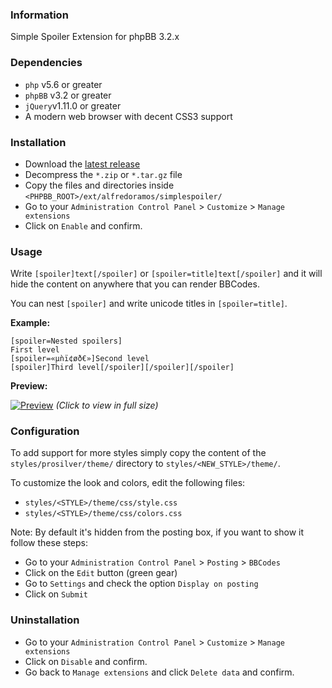 ### Information

Simple Spoiler Extension for phpBB 3.2.x

### Dependencies

- `php` v5.6 or greater
- `phpBB` v3.2 or greater
- `jQuery`v1.11.0 or greater
- A modern web browser with decent CSS3 support

### Installation

- Download the [latest release](https://github.com/AlfredoRamos/phpbb-ext-simple-spoiler/releases)
- Decompress the `*.zip` or `*.tar.gz` file
- Copy the files and directories inside `<PHPBB_ROOT>/ext/alfredoramos/simplespoiler/`
- Go to your `Administration Control Panel` > `Customize` > `Manage extensions`
- Click on `Enable` and confirm.

### Usage

Write `[spoiler]text[/spoiler]` or `[spoiler=title]text[/spoiler]` and it will hide the content on anywhere that you can render BBCodes.

You can nest `[spoiler]` and write unicode titles in `[spoiler=title]`.

**Example:**

```
[spoiler=Nested spoilers]
First level
[spoiler=«µǹï¢øð€»]Second level
[spoiler]Third level[/spoiler][/spoiler][/spoiler]
```

**Preview:**

[![Preview](https://i.imgur.com/NPzw8nkm.png)](https://i.imgur.com/NPzw8nk.png)
*(Click to view in full size)*

### Configuration

To add support for more styles simply copy the content of the `styles/prosilver/theme/` directory to `styles/<NEW_STYLE>/theme/`.

To customize the look and colors, edit the following files:

- `styles/<STYLE>/theme/css/style.css`
- `styles/<STYLE>/theme/css/colors.css`

Note: By default it's hidden from the posting box, if you want to show it follow these steps:

- Go to your `Administration Control Panel` > `Posting` > `BBCodes`
- Click on the `Edit` button (green gear)
- Go to `Settings` and check the option `Display on posting`
- Click on `Submit`

### Uninstallation

- Go to your `Administration Control Panel` > `Customize` > `Manage extensions`
- Click on `Disable` and confirm.
- Go back to `Manage extensions` and click `Delete data` and confirm.
